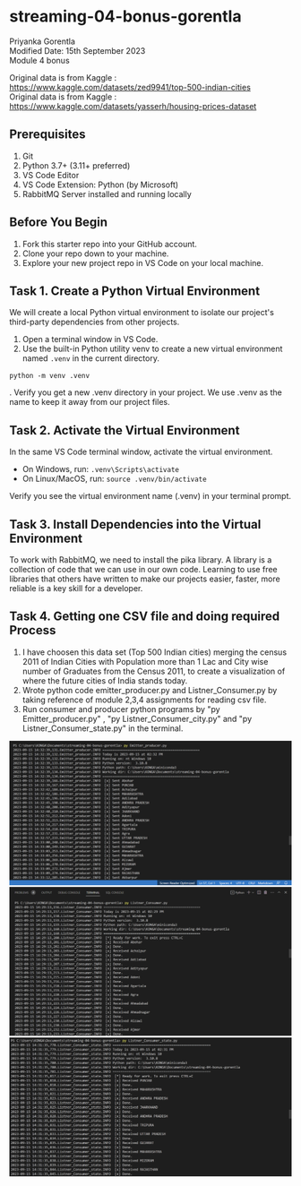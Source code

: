 # streaming-04-bonus-gorentla
Priyanka Gorentla </br>
Modified Date: 15th September 2023 </br>
Module 4 bonus </br>

Original data is from Kaggle : https://www.kaggle.com/datasets/zed9941/top-500-indian-cities  </br>
Original data is from Kaggle : https://www.kaggle.com/datasets/yasserh/housing-prices-dataset  </br>


## Prerequisites

1. Git
1. Python 3.7+ (3.11+ preferred)
1. VS Code Editor
1. VS Code Extension: Python (by Microsoft)
1. RabbitMQ Server installed and running locally

## Before You Begin

1. Fork this starter repo into your GitHub account.
1. Clone your repo down to your machine.
1. Explore your new project repo in VS Code on your local machine.

## Task 1. Create a Python Virtual Environment

We will create a local Python virtual environment to isolate our project's third-party dependencies from other projects.

1. Open a terminal window in VS Code.
1. Use the built-in Python utility venv to create a new virtual environment named `.venv` in the current directory.

```shell
python -m venv .venv
```
.
Verify you get a new .venv directory in your project. 
We use .venv as the name to keep it away from our project files. 

## Task 2. Activate the Virtual Environment

In the same VS Code terminal window, activate the virtual environment.

- On Windows, run: `.venv\Scripts\activate`
- On Linux/MacOS, run: `source .venv/bin/activate`

Verify you see the virtual environment name (.venv) in your terminal prompt.

## Task 3. Install Dependencies into the Virtual Environment

To work with RabbitMQ, we need to install the pika library.
A library is a collection of code that we can use in our own code.
Learning to use free libraries that others have written to make our projects easier, faster, more reliable is a key skill for a developer.

## Task 4. Getting one CSV file and doing required Process

1. I have choosen this data set (Top 500 Indian cities) merging the census 2011 of Indian Cities with Population more than 1 Lac and City wise number of Graduates from the Census 2011, to create a visualization of where the future cities of India stands today. </br>
2. Wrote python code emitter_producer.py and Listner_Consumer.py by taking reference of module 2,3,4 assignments for reading csv file.</br>
3. Run consumer and producer python programs by "py Emitter_producer.py" , "py Listner_Consumer_city.py" and "py Listner_Consumer_state.py" in the terminal.</br>

![Alt text](image.png)
![Alt text](image-1.png)
![Alt text](image-2.png)
